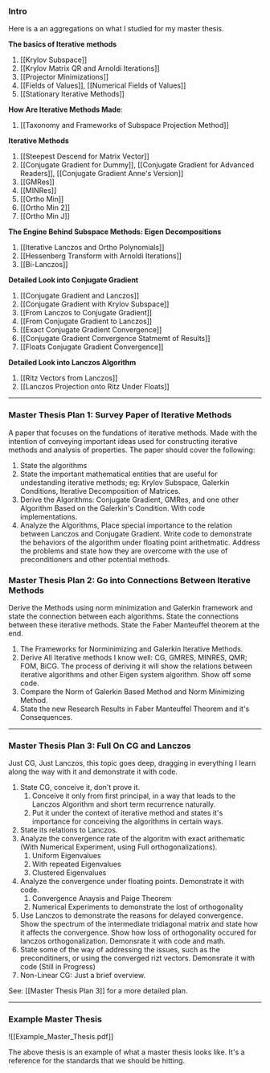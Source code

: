 ### **Intro**

Here is a an aggregations on what I studied for my master thesis. 

**The basics of Iterative methods**
1. [[Krylov Subspace]]
2. [[Krylov Matrix QR and Arnoldi Iterations]]
3. [[Projector Minimizations]]
4. [[Fields of Values]], [[Numerical Fields of Values]]
5. [[Stationary Iterative Methods]]

**How Are Iterative Methods Made**: 
1. [[Taxonomy and Frameworks of Subspace Projection Method]]

**Iterative Methods**
1. [[Steepest Descend for Matrix Vector]]
2. [[Conjugate Gradient for Dummy]], [[Conjugate Gradient for Advanced Readers]], [[Conjugate Gradient Anne's Version]]
3. [[GMRes]]
4. [[MINRes]]
5. [[Ortho Min]]
6. [[Ortho Min 2]]
7. [[Ortho Min J]]

**The Engine Behind Subspace Methods: Eigen Decompositions**
1. [[Iterative Lanczos and Ortho Polynomials]]
2. [[Hessenberg Transform with Arnoldi Iterations]]
3. [[Bi-Lanczos]]

**Detailed Look into Conjugate Gradient**
1. [[Conjugate Gradient and Lanczos]]
2. [[Conjugate Gradient with Krylov Subspace]]
3. [[From Lanczos to Conjugate Gradient]]
4. [[From Conjugate Gradient to Lanczos]]
5. [[Exact Conjugate Gradient Convergence]]
6. [[Conjugate Gradient Convergence Statmemt of Results]]
7. [[Floats Conjugate Gradient Convergence]]

**Detailed Look into Lanczos Algorithm**
1. [[Ritz Vectors from Lanczos]]
2. [[Lanczos Projection onto Ritz Under Floats]]


----
### **Master Thesis Plan 1: Survey Paper of Iterative Methods**

A paper that focuses on the fundations of iterative methods. Made with the intention of conveying important ideas used for constructing iterative methods and analysis of properties. The paper should cover the following: 
1. State the algorithms 
2. State the important mathematical entities that are useful for undestanding iterative methods; eg: Krylov Subspace, Galerkin Conditions, Iterative Decomposition of Matrices. 
3. Derive the Algorithms: Conjugate Gradient, GMRes, and one other Algorithm Based on the Galerkin's Condition. With code implementations. 
4. Analyze the Algorithms, Place special importance to the relation between Lanczos and Conjugate Gradient. Write code to demonstrate the behaviors of the algorithm under floating point arithetmatic. Address the problems and state how they are overcome with the use of preconditioners and other potential methods. 

### **Master Thesis Plan 2: Go into Connections Between Iterative Methods**
Derive the Methods using norm minimization and Galerkin framework and state the connection between each algorithms. State the connections between these iterative methods. State the Faber Manteuffel theorem at the end. 

1. The Frameworks for Norminimizing and Galerkin Iterative Methods. 
2. Derive All Iterative methods I know well: CG, GMRES, MINRES, QMR; FOM, BiCG. The process of deriving it will show the relations between iterative algorithms and other Eigen system algorithm. Show off some code. 
3. Compare the Norm of Galerkin Based Method and Norm Minimizing Method. 
4. State the new Research Results in Faber Manteuffel Theorem and it's Consequences. 

---
### **Master Thesis Plan 3: Full On CG and Lanczos**

Just CG, Just Lanczos, this topic goes deep, dragging in everything I learn along the way with it and demonstrate it with code. 

1. State CG, conceive it, don't prove it. 
	1. Conceive it only from first principal, in a way that leads to the Lanczos Algorithm and short term recurrence naturally. 
	2. Put it under the context of iterative method and states it's importance for conceiving the algorithms in certain ways. 
2. State its relations to Lanczos. 
3. Analyze the convergence rate of the algoritm with exact arithematic (With Numerical Experiment, using Full orthogonalizations). 
	1. Uniform Eigenvalues
	2. With repeated Eigenvalues
	3. Clustered Eigenvalues
4. Analyze the convergence under floating points. Demonstrate it with code. 
	1. Convergence Anaysis and Paige Theorem
	2. Numerical Experiments to demonstrate the lost of orthogonality
5. Use Lanczos to demonstrate the reasons for delayed convergence. Show the spectrum of the intermediate tridiagonal matrix and state how it affects the convergence. Show how loss of orthogonality occured for lanczos orthogonalization. Demonsrate it with code and math. 
6. State some of the way of addressing the issues, such as the preconditiners, or using the converged rizt vectors. Demonsrate it with code (Still in Progress)
7. Non-Linear CG: Just a brief overview. 

See: [[Master Thesis Plan 3]] for a more detailed plan. 


---
### **Example Master Thesis**

![[Example_Master_Thesis.pdf]]

The above thesis is an example of what a master thesis looks like. It's a reference for the standards that we should be hitting. 